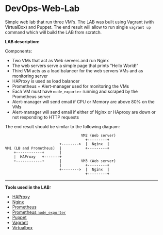 # DevOps-Web-Lab
Simple web lab that run three VM's. The LAB was built using Vagrant (with VirtualBox) and Puppet.
The end result will allow to run single `vagrant up` command which will build the LAB from scratch.

**LAB description:**

Components:

- Two VMs that act as Web servers and run Nginx
- The web servers serve a simple page that prints "Hello World!"
- Third VM acts as a load balancer for the web servers VMs and as monitoring server
- HAProxy is used as load balancer
- Prometheus + Alert-manager used for monitoring the VMs
- Each VM must have `node_exporter` running and scraped by the Prometheus server
- Alert-manager will send email if CPU or Memory are above 80% on the VMs
- Alert-manager will send email if either of Nginx or HAproxy are down or not responding to HTTP requests

The end result should be similar to the following diagram:

```text
                                   VM2 (Web server)
                                     +---------+
                         +-------->  |  Nginx  |
VM1 (LB and Prometheus)  |           +---------+
    +------------+       |
    |  HAProxy   +-------+
    +------------+       |         VM3 (Web server)
                         |           +---------+
                         +-------->  |  Nginx  |
                                     +---------+
```

---

**Tools used in the LAB:**

- [HAProxy](http://haproxy.1wt.eu)
- [Nginx](http://nginx.org/en/download.html)
- [Prometheus](https://prometheus.io)
- [Prometheus `node_exporter`](https://github.com/prometheus/node_exporter)
- [Puppet](http://puppetlabs.com/puppet/puppet-open-source)
- [Vagrant](http://www.vagrantup.com)
- [Virtualbox](https://www.virtualbox.org)
